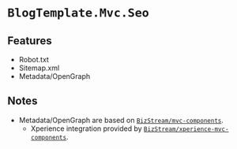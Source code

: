 ﻿# `BlogTemplate.Mvc.Seo`

## Features

- Robot.txt
- Sitemap.xml
- Metadata/OpenGraph

## Notes

- Metadata/OpenGraph are based on [`BizStream/mvc-components`](https://github.com/BizStream/mvc-components).
  - Xperience integration provided by [`BizStream/xperience-mvc-components`](https://github.com/BizStream/xperience-mvc-components).
  